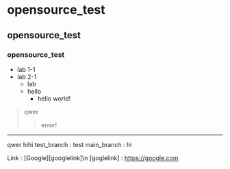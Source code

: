 # opensource_test
## opensource_test
### opensource_test
* lab 1-1
* lab 2-1
  + lab
  + hello
    - hello world!
> qwer
> > error!
<hr/>
qwer
hihi
test_branch : test
main_branch : hi

Link : [Google][googlelink]\n
[goglelink] : https://google.com
